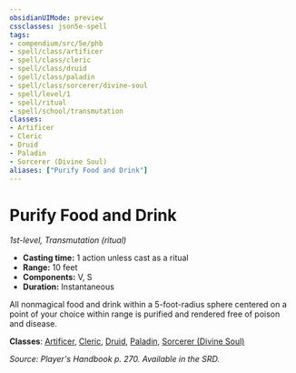 ```yaml
---
obsidianUIMode: preview
cssclasses: json5e-spell
tags:
- compendium/src/5e/phb
- spell/class/artificer
- spell/class/cleric
- spell/class/druid
- spell/class/paladin
- spell/class/sorcerer/divine-soul
- spell/level/1
- spell/ritual
- spell/school/transmutation
classes:
- Artificer
- Cleric
- Druid
- Paladin
- Sorcerer (Divine Soul)
aliases: ["Purify Food and Drink"]
---
```

# Purify Food and Drink
*1st-level, Transmutation (ritual)*  

- **Casting time:** 1 action unless cast as a ritual
- **Range:** 10 feet
- **Components:** V, S
- **Duration:** Instantaneous

All nonmagical food and drink within a 5-foot-radius sphere centered on a point of your choice within range is purified and rendered free of poison and disease.

**Classes**: [Artificer](/3-Mechanics/CLI/classes/artificer-tce.md), [Cleric](/3-Mechanics/CLI/classes/cleric.md), [Druid](/3-Mechanics/CLI/classes/druid.md), [Paladin](/3-Mechanics/CLI/classes/paladin.md), [Sorcerer (Divine Soul)](/3-Mechanics/CLI/classes/sorcerer-divine-soul-xge.md)

*Source: Player's Handbook p. 270. Available in the SRD.*